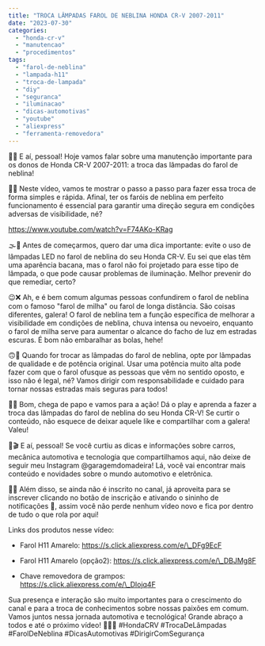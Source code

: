 ```yaml
---
title: "TROCA LÂMPADAS FAROL DE NEBLINA HONDA CR-V 2007-2011"
date: "2023-07-30"
categories:
  - "honda-cr-v"
  - "manutencao"
  - "procedimentos"
tags:
  - "farol-de-neblina"
  - "lampada-h11"
  - "troca-de-lampada"
  - "diy"
  - "seguranca"
  - "iluminacao"
  - "dicas-automotivas"
  - "youtube"
  - "aliexpress"
  - "ferramenta-removedora"
---
```


🚗🔧 E aí, pessoal! Hoje vamos falar sobre uma manutenção importante para os donos de Honda CR-V 2007-2011: a troca das lâmpadas do farol de neblina!

<!--more-->

🚙💨 Neste vídeo, vamos te mostrar o passo a passo para fazer essa troca de forma simples e rápida. Afinal, ter os faróis de neblina em perfeito funcionamento é essencial para garantir uma direção segura em condições adversas de visibilidade, né?

https://www.youtube.com/watch?v=F74AKo-KRag

🌫️👀 Antes de começarmos, quero dar uma dica importante: evite o uso de lâmpadas LED no farol de neblina do seu Honda CR-V. Eu sei que elas têm uma aparência bacana, mas o farol não foi projetado para esse tipo de lâmpada, o que pode causar problemas de iluminação. Melhor prevenir do que remediar, certo?

😉❌ Ah, e é bem comum algumas pessoas confundirem o farol de neblina com o famoso "farol de milha" ou farol de longa distância. São coisas diferentes, galera! O farol de neblina tem a função específica de melhorar a visibilidade em condições de neblina, chuva intensa ou nevoeiro, enquanto o farol de milha serve para aumentar o alcance do facho de luz em estradas escuras. É bom não embaralhar as bolas, hehe!

🙃🚦 Quando for trocar as lâmpadas do farol de neblina, opte por lâmpadas de qualidade e de potência original. Usar uma potência muito alta pode fazer com que o farol ofusque as pessoas que vêm no sentido oposto, e isso não é legal, né? Vamos dirigir com responsabilidade e cuidado para tornar nossas estradas mais seguras para todos!

🚀🌟 Bom, chega de papo e vamos para a ação! Dá o play e aprenda a fazer a troca das lâmpadas do farol de neblina do seu Honda CR-V! Se curtir o conteúdo, não esquece de deixar aquele like e compartilhar com a galera! Valeu!

👊🎬 E aí, pessoal! Se você curtiu as dicas e informações sobre carros, mecânica automotiva e tecnologia que compartilhamos aqui, não deixe de seguir meu Instagram @garagemdomadeira! Lá, você vai encontrar mais conteúdo e novidades sobre o mundo automotivo e eletrônica.

🚗🔧 Além disso, se ainda não é inscrito no canal, já aproveita para se inscrever clicando no botão de inscrição e ativando o sininho de notificações 🔔, assim você não perde nenhum vídeo novo e fica por dentro de tudo o que rola por aqui!

Links dos produtos nesse vídeo:

- Farol H11 Amarelo: https://s.click.aliexpress.com/e/\_DFg9EcF

- Farol H11 Amarelo (opção2): https://s.click.aliexpress.com/e/\_DBJMg8F

- Chave removedora de grampos: https://s.click.aliexpress.com/e/\_Dlojq4F

Sua presença e interação são muito importantes para o crescimento do canal e para a troca de conhecimentos sobre nossas paixões em comum. Vamos juntos nessa jornada automotiva e tecnológica! Grande abraço a todos e até o próximo vídeo! 🤗🎥🚀 #HondaCRV #TrocaDeLâmpadas #FarolDeNeblina #DicasAutomotivas #DirigirComSegurança
